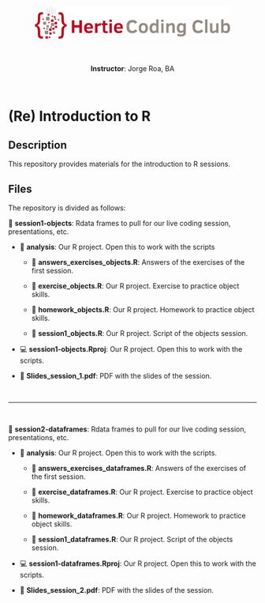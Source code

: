 <div align="center">
<a href="https://www.hertie-school.org/en/">
<img width="400em" src="images/logo_long.jpg"/>
</a>

</div>

<br/>
<br/>

<div align="center">

<b>Instructor</b>: Jorge Roa, BA <br/>
</div>

<br/>


# (Re) Introduction to R


## Description

This repository provides materials for the introduction to R sessions.

## Files


The repository is divided as follows:


📁 **session1-objects**: Rdata frames to pull for our live coding session, presentations, etc.

-    📁 **analysis**: Our R project. Open this to work with the scripts

      -   📄 **answers_exercises_objects.R**: Answers of the exercises of the first session.
      
      -   📄 **exercise_objects.R**: Our R project. Exercise to practice object skills.
      
      -   📄 **homework_objects.R**: Our R project. Homework to practice object skills. 
      
      -   📄 **session1_objects.R**: Our R project. Script of the objects session. 

-   💻 **session1-objects.Rproj**: Our R project. Open this to work with the scripts.

-   📗 **Slides_session_1.pdf**: PDF with the slides of the session.  

<br/>

---------------

<br/>

📁 **session2-dataframes**: Rdata frames to pull for our live coding session, presentations, etc.

-    📁 **analysis**: Our R project. Open this to work with the scripts.

      -   📄 **answers_exercises_dataframes.R**: Answers of the exercises of the first session.
      
      -   📄 **exercise_dataframes.R**: Our R project. Exercise to practice object skills.
      
      -   📄 **homework_dataframes.R**: Our R project. Homework to practice object skills. 
      
      -   📄 **session1_dataframes.R**: Our R project. Script of the objects session. 

-   💻 **session1-dataframes.Rproj**: Our R project. Open this to work with the scripts.

-   📗 **Slides_session_2.pdf**: PDF with the slides of the session.  
